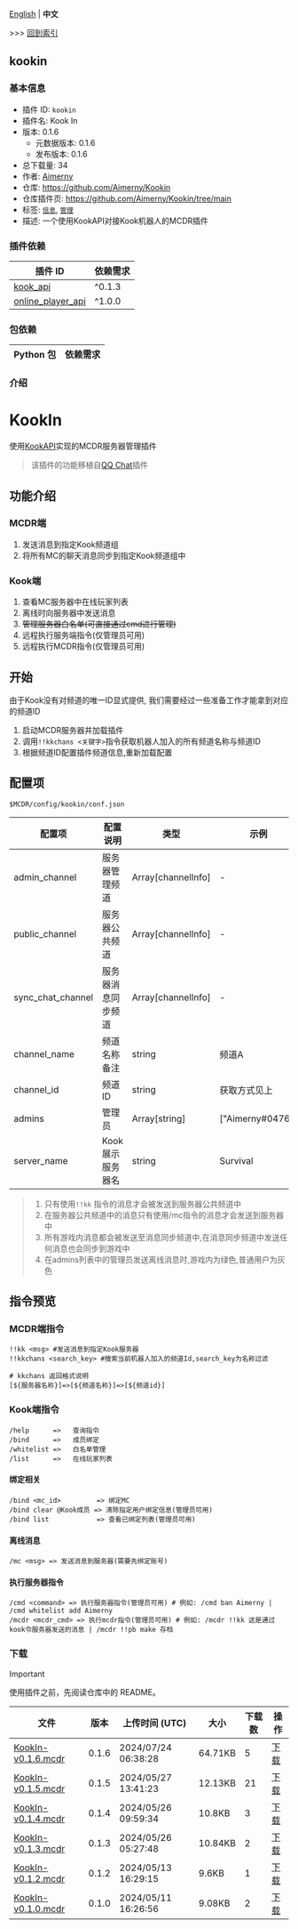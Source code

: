 [English](readme.md) | **中文**

\>\>\> [回到索引](/readme-zh_cn.md)

## kookin

### 基本信息

- 插件 ID: `kookin`
- 插件名: Kook In
- 版本: 0.1.6
  - 元数据版本: 0.1.6
  - 发布版本: 0.1.6
- 总下载量: 34
- 作者: [Aimerny](https://github.com/Aimerny)
- 仓库: https://github.com/Aimerny/Kookin
- 仓库插件页: https://github.com/Aimerny/Kookin/tree/main
- 标签: [`信息`](/labels/information/readme-zh_cn.md), [`管理`](/labels/management/readme-zh_cn.md)
- 描述: 一个使用KookAPI对接Kook机器人的MCDR插件

### 插件依赖

| 插件 ID | 依赖需求 |
| --- | --- |
| [kook_api](/plugins/kook_api/readme-zh_cn.md) | ^0.1.3 |
| [online_player_api](/plugins/online_player_api/readme-zh_cn.md) | ^1.0.0 |

### 包依赖

| Python 包 | 依赖需求 |
| --- | --- |

### 介绍

# KookIn

使用[KookAPI](https://github.com/Aimerny/KookAPI)实现的MCDR服务器管理插件

> 该插件的功能移植自[QQ Chat](https://github.com/AnzhiZhang/MCDReforgedPlugins/tree/master/src/qq_chat)插件

## 功能介绍

### MCDR端

1. 发送消息到指定Kook频道组
2. 将所有MC的聊天消息同步到指定Kook频道组中

### Kook端

1. 查看MC服务器中在线玩家列表
2. 离线时向服务器中发送消息
3. ~~管理服务器白名单(可直接通过cmd进行管理)~~
4. 远程执行服务端指令(仅管理员可用)
5. 远程执行MCDR指令(仅管理员可用)

## 开始
由于Kook没有对频道的唯一ID显式提供, 我们需要经过一些准备工作才能拿到对应的频道ID
1. 启动MCDR服务器并加载插件
2. 调用`!!kkchans <关键字>`指令获取机器人加入的所有频道名称与频道ID
3. 根据频道ID配置插件频道信息,重新加载配置

## 配置项

`$MCDR/config/kookin/conf.json`

| 配置项               | 配置说明       | 类型                 | 示例               |
| ----------------- | ---------- | ------------------ | ---------------- |
| admin_channel     | 服务器管理频道    | Array[channelInfo] | -                |
| public_channel    | 服务器公共频道    | Array[channelInfo] | -                |
| sync_chat_channel | 服务器消息同步频道  | Array[channelInfo] | -                |
| channel_name      | 频道名称备注     | string             | 频道A              |
| channel_id        | 频道ID       | string             | 获取方式见上           |
| admins            | 管理员        | Array[string]      | ["Aimerny#0476"] |
| server_name       | Kook展示服务器名 | string             | Survival         |

> 1. 只有使用`!!kk` 指令的消息才会被发送到服务器公共频道中
> 2. 在服务器公共频道中的消息只有使用/mc指令的消息才会发送到服务器中
> 3. 所有游戏内消息都会被发送至消息同步频道中,在消息同步频道中发送任何消息也会同步到游戏中
> 4. 在admins列表中的管理员发送离线消息时,游戏内为绿色,普通用户为灰色

## 指令预览

### MCDR端指令

```
!!kk <msg> #发送消息到指定Kook服务器
!!kkchans <search_key> #搜索当前机器人加入的频道Id,search_key为名称过滤
```

```
# kkchans 返回格式说明
[${服务器名称}]=>[${频道名称}]=>[${频道id}]
```

### Kook端指令

```
/help      =>   查询指令
/bind      =>   成员绑定
/whitelist =>   白名单管理
/list      =>   在线玩家列表
```

#### 绑定相关

```
/bind <mc_id>         => 绑定MC
/bind clear @Kook成员 => 清除指定用户绑定信息(管理员可用)
/bind list            => 查看已绑定列表(管理员可用)
```

#### 离线消息

```
/mc <msg> => 发送消息到服务器(需要先绑定账号)
```

#### 执行服务器指令

```
/cmd <command> => 执行服务器指令(管理员可用) # 例如: /cmd ban Aimerny | /cmd whitelist add Aimerny
/mcdr <mcdr_cmd> => 执行mcdr指令(管理员可用) # 例如: /mcdr !!kk 这是通过kook令服务器发送的消息 | /mcdr !!pb make 存档
```

### 下载

> [!IMPORTANT]
> 使用插件之前，先阅读仓库中的 README。

| 文件 | 版本 | 上传时间 (UTC) | 大小 | 下载数 | 操作 |
| --- | --- | --- | --- | --- | --- |
| [KookIn-v0.1.6.mcdr](https://github.com/Aimerny/KookIn/releases/tag/v0.1.6) | 0.1.6 | 2024/07/24 06:38:28 | 64.71KB | 5 | [下载](https://github.com/Aimerny/KookIn/releases/download/v0.1.6/KookIn-v0.1.6.mcdr) |
| [KookIn-v0.1.5.mcdr](https://github.com/Aimerny/KookIn/releases/tag/v0.1.5) | 0.1.5 | 2024/05/27 13:41:23 | 12.13KB | 21 | [下载](https://github.com/Aimerny/KookIn/releases/download/v0.1.5/KookIn-v0.1.5.mcdr) |
| [KookIn-v0.1.4.mcdr](https://github.com/Aimerny/KookIn/releases/tag/v0.1.4) | 0.1.4 | 2024/05/26 09:59:34 | 10.8KB | 3 | [下载](https://github.com/Aimerny/KookIn/releases/download/v0.1.4/KookIn-v0.1.4.mcdr) |
| [KookIn-v0.1.3.mcdr](https://github.com/Aimerny/KookIn/releases/tag/v0.1.3) | 0.1.3 | 2024/05/26 05:27:48 | 10.84KB | 2 | [下载](https://github.com/Aimerny/KookIn/releases/download/v0.1.3/KookIn-v0.1.3.mcdr) |
| [KookIn-v0.1.2.mcdr](https://github.com/Aimerny/KookIn/releases/tag/v0.1.2) | 0.1.2 | 2024/05/13 16:29:15 | 9.6KB | 1 | [下载](https://github.com/Aimerny/KookIn/releases/download/v0.1.2/KookIn-v0.1.2.mcdr) |
| [KookIn-v0.1.0.mcdr](https://github.com/Aimerny/KookIn/releases/tag/v0.1.0) | 0.1.0 | 2024/05/11 16:26:56 | 9.08KB | 2 | [下载](https://github.com/Aimerny/KookIn/releases/download/v0.1.0/KookIn-v0.1.0.mcdr) |


